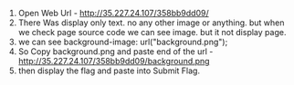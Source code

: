 1) Open Web Url - http://35.227.24.107/358bb9dd09/
2) There Was display only text. no any other image or anything. but when we check page source code we can see image. but it not display page.
3) we can see background-image: url("background.png");
4) So Copy background.png and paste end of the url - http://35.227.24.107/358bb9dd09/background.png
5) then display the flag and paste into Submit Flag.
